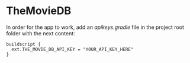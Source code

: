 # TheMovieDB

In order for the app to work, add an *apikeys.gradle* file in the project root folder with the next content:

```
buildscript {
  ext.THE_MOVIE_DB_API_KEY = "YOUR_API_KEY_HERE"
}
```
